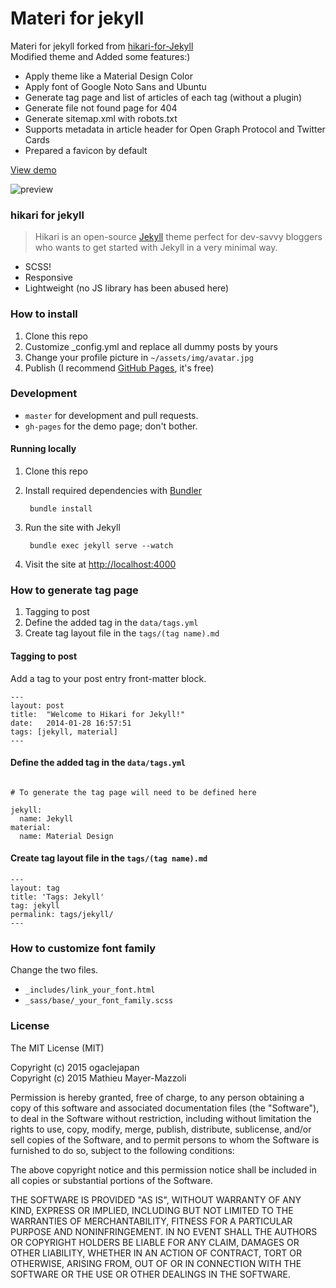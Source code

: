 # Materi for jekyll

Materi for jekyll forked from [hikari-for-Jekyll](https://github.com/m3xm/hikari-for-Jekyll)  
Modified theme and Added some features:)

* Apply theme like a Material Design Color
* Apply font of Google Noto Sans and Ubuntu
* Generate tag page and list of articles of each tag (without a plugin)
* Generate file not found page for 404
* Generate sitemap.xml with robots.txt
* Supports metadata in article header for Open Graph Protocol and Twitter Cards
* Prepared a favicon by default

[View demo](http://ogaclejapan.github.io/materi-for-jekyll)

![preview](https://raw.githubusercontent.com/ogaclejapan/materi-for-jekyll/master/art/materi_device_art.png)


### hikari for jekyll

>Hikari is an open-source [Jekyll](http://jekyllrb.com) theme perfect for dev-savvy bloggers who wants to get started with Jekyll in a very minimal way.

- SCSS!
- Responsive
- Lightweight (no JS library has been abused here)


### How to install

1. Clone this repo
2. Customize \_config.yml and replace all dummy posts by yours
3. Change your profile picture in `~/assets/img/avatar.jpg`
4. Publish (I recommend [GitHub Pages](https://help.github.com/articles/using-jekyll-with-pages), it's free)

### Development

- `master` for development and pull requests.
- `gh-pages` for the demo page; don't bother.


#### Running locally

1. Clone this repo
2. Install required dependencies with [Bundler](http://bundler.io/)

        bundle install
3. Run the site with Jekyll

        bundle exec jekyll serve --watch
4. Visit the site at [http://localhost:4000](http://localhost:4000)


### How to generate tag page

1. Tagging to post
2. Define the added tag in the `data/tags.yml`
3. Create tag layout file in the `tags/(tag name).md`

#### Tagging to post

Add a tag to your post entry front-matter block.

```
---
layout: post
title:  "Welcome to Hikari for Jekyll!"
date:   2014-01-28 16:57:51
tags: [jekyll, material]
---

```

#### Define the added tag in the `data/tags.yml`

```

# To generate the tag page will need to be defined here

jekyll:
  name: Jekyll
material:
  name: Material Design

```

#### Create tag layout file in the `tags/(tag name).md`

```
---
layout: tag
title: 'Tags: Jekyll'
tag: jekyll
permalink: tags/jekyll/
---

```

### How to customize font family

Change the two files.

* `_includes/link_your_font.html`
* `_sass/base/_your_font_family.scss`


### License

The MIT License (MIT)

Copyright (c) 2015 ogaclejapan  
Copyright (c) 2015 Mathieu Mayer-Mazzoli

Permission is hereby granted, free of charge, to any person obtaining a copy
of this software and associated documentation files (the "Software"), to deal
in the Software without restriction, including without limitation the rights
to use, copy, modify, merge, publish, distribute, sublicense, and/or sell
copies of the Software, and to permit persons to whom the Software is
furnished to do so, subject to the following conditions:

The above copyright notice and this permission notice shall be included in all
copies or substantial portions of the Software.

THE SOFTWARE IS PROVIDED "AS IS", WITHOUT WARRANTY OF ANY KIND, EXPRESS OR
IMPLIED, INCLUDING BUT NOT LIMITED TO THE WARRANTIES OF MERCHANTABILITY,
FITNESS FOR A PARTICULAR PURPOSE AND NONINFRINGEMENT. IN NO EVENT SHALL THE
AUTHORS OR COPYRIGHT HOLDERS BE LIABLE FOR ANY CLAIM, DAMAGES OR OTHER
LIABILITY, WHETHER IN AN ACTION OF CONTRACT, TORT OR OTHERWISE, ARISING FROM,
OUT OF OR IN CONNECTION WITH THE SOFTWARE OR THE USE OR OTHER DEALINGS IN THE
SOFTWARE.
